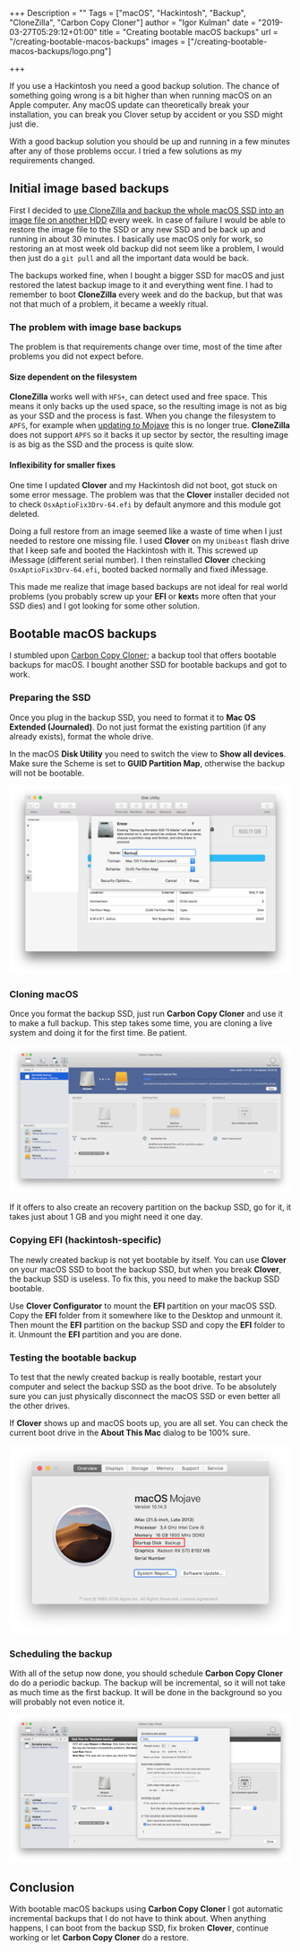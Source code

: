 +++
Description = ""
Tags = ["macOS", "Hackintosh", "Backup", "CloneZilla", "Carbon Copy Cloner"]
author = "Igor Kulman"
date = "2019-03-27T05:29:12+01:00"
title = "Creating bootable macOS backups"
url = "/creating-bootable-macos-backups"
images = ["/creating-bootable-macos-backups/logo.png"]

+++

If you use a Hackintosh you need a good backup solution. The chance of something going wrong is a bit higher than when running macOS on an Apple computer. Any macOS update can theoretically break your installation, you can break you Clover setup by accident or you SSD might just die.

With a good backup solution you should be up and running in a few minutes after any of those problems occur. I tried a few solutions as my requirements changed.

## Initial image based backups

First I decided to [use CloneZilla and backup the whole macOS SSD into an image file on another HDD](/using-clonezilla-for-hackintosh-backups/) every week. In case of failure I would be able to restore the image file to the SSD or any new SSD and be back up and running in about 30 minutes. I basically use macOS only for work, so restoring an at most week old backup did not seem like a problem, I would then just do a `git pull` and all the important data would be back.

The backups worked fine, when I bought a bigger SSD for macOS and just restored the latest backup image to it and everything went fine. I had to remember to boot **CloneZilla** every week and do the backup, but that was not that much of a problem, it became a weekly ritual.

### The problem with image base backups

The problem is that requirements change over time, most of the time after problems you did not expect before.

#### Size dependent on the filesystem

**CloneZilla** works well with `HFS+`, can detect used and free space. This means it only backs up the used space, so the resulting image is not as big as your SSD and the process is fast. When you change the filesystem to `APFS`, for example when [updating to Mojave](/switching-my-hackintosh-from-nvidia-to-amd) this is no longer true. **CloneZilla** does not support `APFS` so it backs it up sector by sector, the resulting image is as big as the SSD and the process is quite slow.

#### Inflexibility for smaller fixes

One time I updated **Clover** and my Hackintosh did not boot, got stuck on some error message. The problem was that the **Clover** installer decided not to check `OsxAptioFix3Drv-64.efi` by default anymore and this module got deleted.

Doing a full restore from an image seemed like a waste of time when I just needed to restore one missing file. I used **Clover** on my `Unibeast` flash drive that I keep safe and booted the Hackintosh with it. This screwed up iMessage (different serial number). I then reinstalled **Clover** checking `OsxAptioFix3Drv-64.efi`, booted backed normally and fixed iMessage.

This made me realize that image based backups are not ideal for real world problems (you probably screw up your **EFI** or **kext**s more often that your SSD dies) and I got looking for some other solution.

## Bootable macOS backups

I stumbled upon [Carbon Copy Cloner](https://bombich.com/); a backup tool that offers bootable backups for macOS. I bought another SSD for bootable backups and got to work.

### Preparing the SSD

Once you plug in the backup SSD, you need to format it to **Mac OS Extended (Journaled)**. Do not just format the existing partition (if any already exists), format the whole drive.

<!--more-->

In the macOS **Disk Utility** you need to switch the view to **Show all devices**. Make sure the Scheme is set to **GUID Partition Map**, otherwise the backup will not be bootable.

![Formatting external drive](Formatting.png)

### Cloning macOS

Once you format the backup SSD, just run **Carbon Copy Cloner** and use it to make a full backup. This step takes some time, you are cloning a live system and doing it for the first time. Be patient.

![Cloning with Carbon Copy Cloner](Clone.png)

If it offers to also create an recovery partition on the backup SSD, go for it, it takes just about 1 GB and you might need it one day.

### Copying EFI (hackintosh-specific)

The newly created backup is not yet bootable by itself. You can use **Clover** on your macOS SSD to boot the backup SSD, but when you break **Clover**, the backup SSD is useless. To fix this, you need to make the backup SSD bootable.

Use **Clover Configurator** to mount the **EFI** partition on your macOS SSD. Copy the **EFI** folder from it somewhere like to the Desktop and unmount it. Then mount the **EFI** partition on the backup SSD and copy the **EFI** folder to it. Unmount the **EFI** partition and you are done.

### Testing the bootable backup

To test that the newly created backup is really bootable, restart your computer and select the backup SSD as the boot drive. To be absolutely sure you can just physically disconnect the macOS SSD or even better all the other drives.

If **Clover** shows up and macOS boots up, you are all set. You can check the current boot drive in the **About This Mac** dialog to be 100% sure.

![macOS backup booted from external drive](BootedBackup.png)

### Scheduling the backup

With all of the setup now done, you should schedule **Carbon Copy Cloner** do do a periodic backup. The backup will be incremental, so it will not take as much time as the first backup. It will be done in the background so you will probably not even notice it.

![Carbon Copy Cloner schedule](Schedule.png)

## Conclusion

With bootable macOS backups using **Carbon Copy Cloner** I got automatic incremental backups that I do not have to think about. When anything happens, I can boot from the backup SSD, fix broken **Clover**, continue working or let **Carbon Copy Cloner** do a restore.